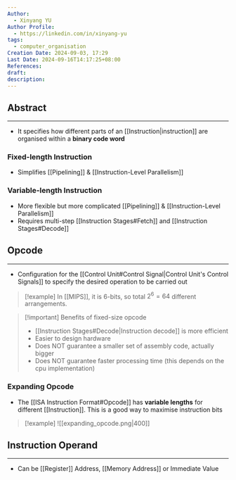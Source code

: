 ```yaml
---
Author:
  - Xinyang YU
Author Profile:
  - https://linkedin.com/in/xinyang-yu
tags:
  - computer_organisation
Creation Date: 2024-09-03, 17:29
Last Date: 2024-09-16T14:17:25+08:00
References: 
draft: 
description: 
---
```

## Abstract
---
- It specifies how different parts of an [[Instruction|instruction]] are organised within a **binary code word**

### Fixed-length Instruction
- Simplifies [[Pipelining]] & [[Instruction-Level Parallelism]]

### Variable-length Instruction
- More flexible but more complicated [[Pipelining]] & [[Instruction-Level Parallelism]]
- Requires multi-step [[Instruction Stages#Fetch]] and [[Instruction Stages#Decode]]


## Opcode
---
- Configuration for the [[Control Unit#Control Signal|Control Unit's Control Signals]] to specify the desired operation to be carried out

>[!example]
> In [[MIPS]], it is 6-bits, so total $2^{6} = 64$ different arrangements.

>[!important] Benefits of fixed-size opcode
> - [[Instruction Stages#Decode|Instruction decode]] is more efficient
> - Easier to design hardware
> - Does NOT guarantee a smaller set of assembly code, actually bigger
> - Does NOT guarantee faster processing time (this depends on the cpu implementation)  
### Expanding Opcode 
- The [[ISA Instruction Format#Opcode]] has **variable lengths** for different [[Instruction]]. This is a good way to maximise instruction bits

>[!example]
> ![[expanding_opcode.png|400]]

## Instruction Operand
---
- Can be [[Register]] Address, [[Memory Address]] or Immediate Value


